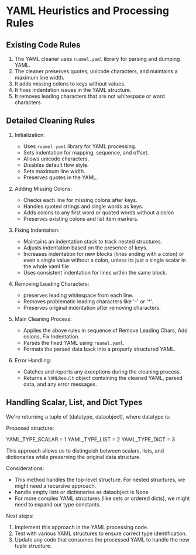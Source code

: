 # YAML Heuristics and Processing Rules

## Existing Code Rules

1. The YAML cleaner uses `ruamel.yaml` library for parsing and dumping YAML.
2. The cleaner preserves quotes, unicode characters, and maintains a maximum line width.
3. It adds missing colons to keys without values.
4. It fixes indentation issues in the YAML structure.
5. It removes leading characters that are not whitespace or word characters.

## Detailed Cleaning Rules

1. Initialization:
   - Uses `ruamel.yaml` library for YAML processing.
   - Sets indentation for mapping, sequence, and offset.
   - Allows unicode characters.
   - Disables default flow style.
   - Sets maximum line width.
   - Preserves quotes in the YAML.

2. Adding Missing Colons:
   - Checks each line for missing colons after keys.
   - Handles quoted strings and single words as keys.
   - Adds colons to any first word or quoted words without a colon
   - Preserves existing colons and list item markers.

3. Fixing Indentation:
   - Maintains an indentation stack to track nested structures.
   - Adjusts indentation based on the presence of keys.
   - Increases indentation for new blocks (lines ending with a colon) or even a single value without a colon, unless its just a single scalar in the whole yaml file
   - Uses consistent indentation for lines within the same block.

4. Removing Leading Characters:
   - preserves leading whitespace from each line.
   - Removes problematic leading characters like '-' or '*'.
   - Preserves original indentation after removing characters.

5. Main Cleaning Process:
   - Applies the above rules in sequence of Remove Leading Chars, Add colons, Fix Indentation.
   - Parses the fixed YAML using `ruamel.yaml`.
   - Formats the parsed data back into a properly structured YAML.

6. Error Handling:
   - Catches and reports any exceptions during the cleaning process.
   - Returns a `YAMLResult` object containing the cleaned YAML, parsed data, and any error messages.

## Handling Scalar, List, and Dict Types

We're returning a tuple of (datatype, dataobject), where datatype is:  

Proposed structure:

YAML_TYPE_SCALAR = 1
YAML_TYPE_LIST = 2
YAML_TYPE_DICT = 3

This approach allows us to distinguish between scalars, lists, and dictionaries while preserving the original data structure.

Considerations:
- This method handles the top-level structure. For nested structures, we might need a recursive approach.
- handle empty lists or dictionaries as dataobject is None
- For more complex YAML structures (like sets or ordered dicts), we might need to expand our type constants.

Next steps:
1. Implement this approach in the YAML processing code.
2. Test with various YAML structures to ensure correct type identification.
3. Update any code that consumes the processed YAML to handle the new tuple structure.
